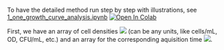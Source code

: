 To have the detailed method run step by step with illustrations, see [1_one_growth_curve_analysis.ipynb](https://github.com/thrash-lab/sparse-growth-curve/blob/main/1_one_growth_curve_analysis.ipynb) [![Open In Colab](https://colab.research.google.com/assets/colab-badge.svg)](https://colab.research.google.com/github/thrash-lab/sparse-growth-curve/blob/main/1_one_growth_curve_analysis.ipynb)

First, we have an array of cell densities <img src="https://render.githubusercontent.com/render/math?math=X_i"> (can be any units, like cells/mL, OD, CFU/mL, etc.) and an array for the corresponding aquisition time <img src="https://render.githubusercontent.com/render/math?math=t_i">.


